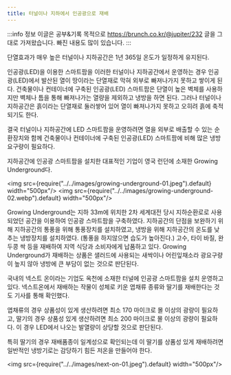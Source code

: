 ```yaml
---
title: 터널이나 지하에서 인공광으로 재배
---
```


:::info 정보
이글은 공부&기록 목적으로 https://brunch.co.kr/@jupiter/232 글을 그대로 가져왔습니다. 빠진 내용도 많이 있습니다.
:::

단열효과가 매우 높은 터널이나 지하공간은 1년 365일 온도가 일정하게 유지된다.

인공광(LED)을 이용한 스마트팜을 이러한 터널이나 지하공간에서 운영하는 경우 인공광(LED)에서 발산된 열이 땅이라는 단열재로 막혀 외부로 빠져나가지 못하고 쌓이게 된다. 건축물이나 컨테이너에 구축된 인공광(LED) 스마트팜은 단열이 높은 벽체를 사용하지만 벽체나 틈을 통해 빠져나가는 열량을 제외하고 냉방을 하면 된다. 그러나 터널이나 지하공간은 흙이라는 단열재로 둘러쌓어 있어 열이 빠져나가지 못하고 오히려 흙에 축적되기도 한다.

결국 터널이나 지하공간에 LED 스마트팜을 운영하려면 열을 외부로 배출할 수 있는 순환장치와 함께 건축물이나 컨테이너에 구축된 인공광(LED) 스마트팜에 비해 많은 냉방 요구량이 필요하다.

지하공간에 인공광 스마트팜을 설치한 대표적인 기업이 영국 런던에 소재한 Growing Underground다.

<img src={require("../../images/growing-underground-01.jpeg").default} width="500px"/>
<img src={require("../../images/growing-underground-02.webp").default} width="500px"/>

Growing Underground는 지하 33m에 위치한 2차 세계대전 당시 지하순환로로 사용되었던 공간을 이용하여 인공광 스마트팜을 구축하였다. 지하공간의 단점을 보완하기 위해 지하공간의 통풍을 위해 통풍장치를 설치하였고, 냉방을 위해 지하공간의 온도를 낮추는 냉방장치를 설치하였다. (통풍을 하지않으면 습도가 높아진다.) 고수, 타이 바질, 완두콩 싹 등을 재배하여 지역 식당과 소비자에게 납품하고 있다. Growing Underground가 재배하는 상품은 샐러드에 사용되는 새싹이나 어린잎채소라 광요구량이 높지 않아 냉방에 큰 부담이 없는 것으로 판단된다.

국내의 넥스트 온이라는 기업도 옥천에 소재한 터널에 인공광 스마트팜을 설치 운영하고 있다. 넥스트온에서 재배하는 작물이 성체로 키운 엽채류 종류와 딸기를 재배한다는 것도 기사를 통해 확인했다.

엽채류의 경우 상품성이 있게 생산하려면 최소 170 마이크로 몰 이상의 광량이 필요하고, 딸기의 경우 상품성 있게 생산하려면 최소 200 마이크로 몰 이상의 광량이 필요하다. 이 경우 LED에서 나오는 발열량이 상당할 것으로 판단된다.

특히 딸기의 경우 재배품종이 일계성으로 확인되는데 이 딸기를 상품성 있게 재배하려면 일반적인 냉방기로는 감당하기 힘든 저온을 만들어야 한다.

<img src={require("../../images/next-on-01.jpeg").default} width="500px"/>
